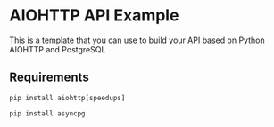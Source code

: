 AIOHTTP API Example
===================

This is a template that you can use to build your API based on Python AIOHTTP and PostgreSQL

## Requirements

`pip install aiohttp[speedups]`

`pip install asyncpg`
